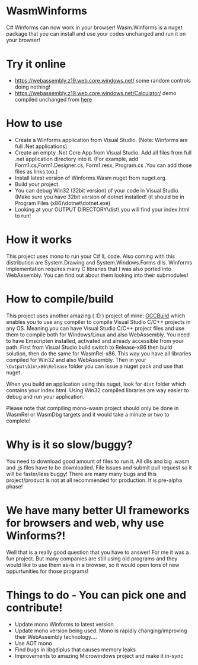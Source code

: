 # WasmWinforms
C# Winforms can now work in your browser!
Wasm.Winforms is a nuget package that you can install and use your codes unchanged and run it on your browser!

# Try it online
- https://webassembly.z19.web.core.windows.net/ some random controls doing nothing!
- https://webassembly.z19.web.core.windows.net/Calculator/ demo compiled unchanged from [here](https://code.msdn.microsoft.com/windowsdesktop/Simple-Calculator-54ec8e4a)

# How to use
- Create a Winforms application from Visual Studio. (Note: Winforms are full .Net applications)
- Create an empty .Net Core App from Visual Studio. Add all files from full .net application directory into it. (For example, add Form1.cs,Form1.Designer.cs, Form1.resx, Program.cs .You can add those files as links too.)
- Install latest version of Winforms.Wasm nuget from nuget.org.
- Build your project. 
- You can debug Win32 (32bit version) of your code in Visual Studio. (Make sure you have 32bit version of dotnet installed! (it should be in Program Files (x86)\dotnet\dotnet.exe)
- Looking at your OUTPUT DIRECTORY\dist\ you will find your index.html to run!

# How it works
This project uses mono to run your C# IL code. 
Also coming with this distribution are System.Drawing and System.Windows.Forms dlls.
Winforms implementation requires many C libraries that I was also ported into WebAssembly. You can find out about them looking into their submodules!

# How to compile/build
This project uses another amazing ( :D ) project of mine: [GCCBuild](https://github.com/roozbehid/dotnet-vcxproj) which enables you to use any compiler to compile Visual Studio C/C++ projects in any OS.
Meaning you can have Visual Studio C/C++ project files and use them to compile both for Windows/Linux and also WebAssembly. You need to have Emscripten installed, activated and already accessible from your path.
First from Visual Studio build switch to Release-x86 then build solution, then do the same for WasmRel-x86. 
This way you have all libraries compiled for Win32 and also WebAssembly.
Then in your `\Output\bin\x86\Release` folder you can issue a nuget pack and use that nuget.

When you build an application using this nuget, look for `dist` folder which contains your index.html.
Using Win32 compiled libraries are way easier to debug and run your application.

Please note that compiling mono-wasm project should only be done in WasmRel or WasmDbg targets and it would take a minute or two to complete!

# Why is it so slow/buggy?
You need to download good amount of files to run it. All dlls and big .wasm and .js files have to be downloaded.
File issues and submit pull request so it will be faster/less buggy!
There are many many bugs and this project/product is not at all recommended for production. It is pre-alpha phase!

# We have many better UI frameworks for browsers and web, why use Winforms?!
Well that is a really good question that you have to answer!
For me it was a fun project. But many companies are still using old programs and they would like to use them as-is in a browser, so it would open tons of new oppurtunities for those programs!

# Things to do - You can pick one and contribute!
- Update mono Winforms to latest version
- Update mono version being used. Mono is rapidly changing/improving their WebAssembly technology....
- Use AOT mono
- Find bugs in libgdiplus that causes memory leaks
- Improvements to amazing Microwindows project and make it in-sync

